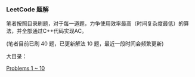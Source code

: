 ### **LeetCode 题解**

笔者按照目录刷题，对于每一道题，力争使用效率最高（时间复杂度最低）的算法，并全部通过C++代码实现AC。

\(笔者目前已刷 40 题，已更新解法 10 题，最近一段时间会频繁更新\)

大目录：

[Problems 1 ~ 10](/first-question.md)

